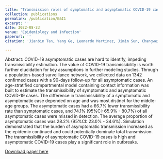 ```yaml
---
title: "Transmission roles of symptomatic and asymptomatic COVID-19 cases: a modeling study"
collection: publications
permalink: /publication/E&I1
excerpt: ''
date: 3022-08-23
venue: 'Epidemiology and Infection'
paperurl: ''
citation: 'Jianbin Tan, Yang Ge, Leonardo Martinez, Jimin Sun, Changwei Li, Adrianna Westbrook, Enfu Chen, Jinren Pan, Yang Li, Wei Cheng, Feng Ling, Zhiping Chen, Ye Shen, and Hui Huang,  Transmission roles of symptomatic and asymptomatic COVID-19 cases: a modeling study, $\textit{Epidemiology and Infection}$, accepted'

---
```

Abstract: COVID-19 asymptomatic cases are hard to identify, impeding transmissibility estimation. The value of COVID-19 transmissibility is worth further elucidation for key assumptions in further modeling studies. Through a population-based surveillance network, we collected data on 1342 confirmed cases with a 90-days follow-up for all asymptomatic cases. An age-stratified compartmental model containing contact information was built to estimate the transmissibility of symptomatic and asymptomatic COVID-19 cases. The difference in transmissibility of a symptomatic and asymptomatic case depended on age and was most distinct for the middle-age groups. The asymptomatic cases had a 66.7$\%$ lower transmissibility rate than symptomatic cases, and 74.1$\%$ (95$\%$CI: 65.9$\%$ - 80.7$\%$) of all asymptomatic cases were missed in detection. The average proportion of asymptomatic cases was 28.2$\%$ (95$\%$CI: 23.0$\%$ - 34.6$\%$). Simulation demonstrated that the burden of asymptomatic transmission increased as the epidemic continued and could potentially dominate total transmission. The transmissibility of asymptomatic COVID-19 cases is high and asymptomatic COVID-19 cases play a significant role in outbreaks.  

[Download paper here](http://tan-jianbin.github.io/files/E&I1.pdf)
